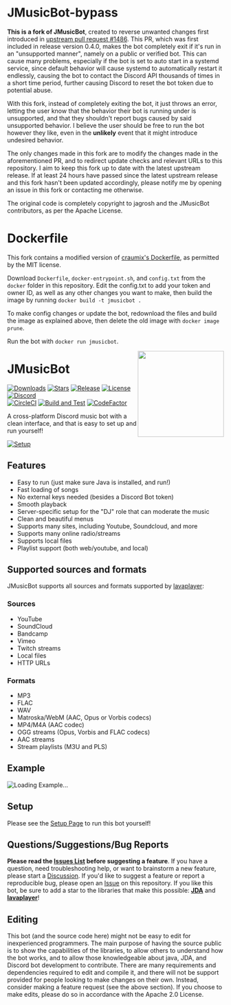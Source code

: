 # JMusicBot-bypass

**This is a fork of JMusicBot**, created to reverse unwanted changes first introduced in [upstream pull request #1486](https://github.com/jagrosh/MusicBot/pull/1486). This PR, which was first included in release version 0.4.0, makes the bot completely exit if it's run in an "unsupported manner", namely on a public or verified bot. This can cause many problems, especially if the bot is set to auto start in a systemd service, since default behavior will cause systemd to automatically restart it endlessly, causing the bot to contact the Discord API thousands of times in a short time period, further causing Discord to reset the bot token due to potential abuse.

With this fork, instead of completely exiting the bot, it just throws an error, letting the user know that the behavior their bot is running under is unsupported, and that they shouldn't report bugs caused by said unsupported behavior. I believe the user should be free to run the bot however they like, even in the **unlikely** event that it might introduce undesired behavior.

The only changes made in this fork are to modify the changes made in the aforementioned PR, and to redirect update checks and relevant URLs to this repository. I aim to keep this fork up to date with the latest upstream release. If at least 24 hours have passed since the latest upstream release and this fork hasn't been updated accordingly, please notify me by opening an issue in this fork or contacting me otherwise.

The original code is completely copyright to jagrosh and the JMusicBot contributors, as per the Apache License.

# Dockerfile

This fork contains a modified version of [craumix's Dockerfile](https://github.com/craumix/jmb-container), as permitted by the MIT license.

Download `Dockerfile`, `docker-entrypoint.sh`, and `config.txt` from the `docker` folder in this repository. Edit the config.txt to add your token and owner ID, as well as any other changes you want to make, then build the image by running `docker build -t jmusicbot .`

To make config changes or update the bot, redownload the files and build the image as explained above, then delete the old image with `docker image prune`.

Run the bot with `docker run jmusicbot`.

<img align="right" src="https://i.imgur.com/zrE80HY.png" height="200" width="200">

# JMusicBot

[![Downloads](https://img.shields.io/github/downloads/jagrosh/MusicBot/total.svg)](https://github.com/jagrosh/MusicBot/releases/latest)
[![Stars](https://img.shields.io/github/stars/jagrosh/MusicBot.svg)](https://github.com/jagrosh/MusicBot/stargazers)
[![Release](https://img.shields.io/github/release/jagrosh/MusicBot.svg)](https://github.com/jagrosh/MusicBot/releases/latest)
[![License](https://img.shields.io/github/license/jagrosh/MusicBot.svg)](https://github.com/jagrosh/MusicBot/blob/master/LICENSE)
[![Discord](https://discordapp.com/api/guilds/147698382092238848/widget.png)](https://discord.gg/0p9LSGoRLu6Pet0k)<br>
[![CircleCI](https://dl.circleci.com/status-badge/img/gh/jagrosh/MusicBot/tree/master.svg?style=svg)](https://dl.circleci.com/status-badge/redirect/gh/jagrosh/MusicBot/tree/master)
[![Build and Test](https://github.com/jagrosh/MusicBot/actions/workflows/build-and-test.yml/badge.svg)](https://github.com/jagrosh/MusicBot/actions/workflows/build-and-test.yml)
[![CodeFactor](https://www.codefactor.io/repository/github/jagrosh/musicbot/badge)](https://www.codefactor.io/repository/github/jagrosh/musicbot)

A cross-platform Discord music bot with a clean interface, and that is easy to set up and run yourself!

[![Setup](http://i.imgur.com/VvXYp5j.png)](https://jmusicbot.com/setup)

## Features
  * Easy to run (just make sure Java is installed, and run!)
  * Fast loading of songs
  * No external keys needed (besides a Discord Bot token)
  * Smooth playback
  * Server-specific setup for the "DJ" role that can moderate the music
  * Clean and beautiful menus
  * Supports many sites, including Youtube, Soundcloud, and more
  * Supports many online radio/streams
  * Supports local files
  * Playlist support (both web/youtube, and local)

## Supported sources and formats
JMusicBot supports all sources and formats supported by [lavaplayer](https://github.com/sedmelluq/lavaplayer#supported-formats):
### Sources
  * YouTube
  * SoundCloud
  * Bandcamp
  * Vimeo
  * Twitch streams
  * Local files
  * HTTP URLs
### Formats
  * MP3
  * FLAC
  * WAV
  * Matroska/WebM (AAC, Opus or Vorbis codecs)
  * MP4/M4A (AAC codec)
  * OGG streams (Opus, Vorbis and FLAC codecs)
  * AAC streams
  * Stream playlists (M3U and PLS)

## Example
![Loading Example...](https://i.imgur.com/kVtTKvS.gif)

## Setup
Please see the [Setup Page](https://jmusicbot.com/setup) to run this bot yourself!

## Questions/Suggestions/Bug Reports
**Please read the [Issues List](https://github.com/jagrosh/MusicBot/issues) before suggesting a feature**. If you have a question, need troubleshooting help, or want to brainstorm a new feature, please start a [Discussion](https://github.com/jagrosh/MusicBot/discussions). If you'd like to suggest a feature or report a reproducible bug, please open an [Issue](https://github.com/jagrosh/MusicBot/issues) on this repository. If you like this bot, be sure to add a star to the libraries that make this possible: [**JDA**](https://github.com/DV8FromTheWorld/JDA) and [**lavaplayer**](https://github.com/sedmelluq/lavaplayer)!

## Editing
This bot (and the source code here) might not be easy to edit for inexperienced programmers. The main purpose of having the source public is to show the capabilities of the libraries, to allow others to understand how the bot works, and to allow those knowledgeable about java, JDA, and Discord bot development to contribute. There are many requirements and dependencies required to edit and compile it, and there will not be support provided for people looking to make changes on their own. Instead, consider making a feature request (see the above section). If you choose to make edits, please do so in accordance with the Apache 2.0 License.
